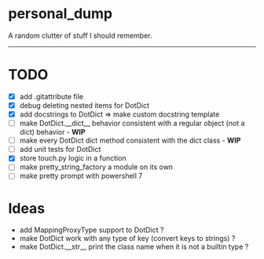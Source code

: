 # personal_dump
A random clutter of stuff I should remember.

---

# TODO

- [x] add .gitattribute file
- [x] debug deleting nested items for DotDict
- [x] add docstrings to DotDict => make custom docstring template
- [ ] make DotDict.\_\_dict__ behavior consistent with a regular object (not a dict) behavior - **WIP**
- [ ] make every DotDict dict method consistent with the dict class - **WIP**
- [ ] add unit tests for DotDict
- [x] store touch.py logic in a function
- [ ] make pretty_string_factory a module on its own
- [ ] make pretty prompt with powershell 7

# Ideas

- add MappingProxyType support to DotDict ?
- make DotDict work with any type of key (convert keys to strings) ?
- make DotDict.\_\_str__ print the class name when it is not a builtin type ?
